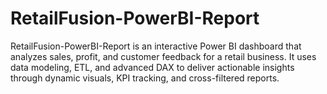 # RetailFusion-PowerBI-Report
RetailFusion-PowerBI-Report is an interactive Power BI dashboard that analyzes sales, profit, and customer feedback for a retail business. It uses data modeling, ETL, and advanced DAX to deliver actionable insights through dynamic visuals, KPI tracking, and cross-filtered reports.

